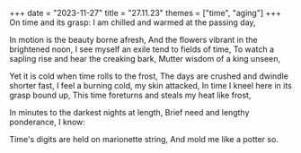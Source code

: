 +++
date = "2023-11-27"
title = "27.11.23"
themes = ["time", "aging"]
+++
On time and its grasp:
I am chilled and warmed at the passing day,

In motion is the beauty borne afresh,
And the flowers vibrant in the brightened noon,
I see myself an exile tend to fields of time,
To watch a sapling rise and hear the creaking bark,
Mutter wisdom of a king unseen,

Yet it is cold when time rolls to the frost,
The days are crushed and dwindle shorter fast,
I feel a burning cold, my skin attacked,
In time I kneel here in its grasp bound up,
This time foreturns and steals my heat like frost,

In minutes to the darkest nights at length,
Brief need and lengthy ponderance, I know:

Time's digits are held on marionette string,
And mold me like a potter so.

